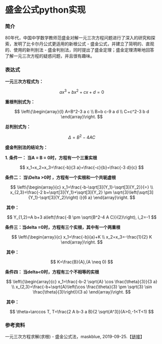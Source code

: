# 盛金公式python实现

### 简介

80年代，中国中学数学教师范盛金对解一元三次方程问题进行了深入的研究和探索，发明了比卡尔丹公式更适用的新根公式 - 盛金公式，并建立了简明的、直观的、使用的新判别法 - 盛金判别法，同时提出了盛金定理；盛金定理清晰地回答了解一元三次方程的疑惑问题，并且很有趣味。

### 表达式

**一元三次方程式为：**

$$
a x^3+b x^2+c x+d=0
$$

**重根判别式为：**

$$
\left\{\begin{array}{l}
A=B^2-3 a c \\
B=b c-9 a d \\
C=c^2-3 b d
\end{array}\right.
$$

**总判别式为：**

$$
\Delta=B^2-4 A C
$$

**盛金判别法的结论为：**

**1. 条件一： 当A = B = 0时，方程有一个三重实根**

$$
x_1=x_2=x_3=\frac{-b}{3 a}=\frac{-c}{b}=\frac{-3 d}{c}
$$

**条件二： 当\Delta >0时 ，方程有一个实根和一个共轭虚根**

$$
\left\{\begin{array}{c}
x_1=\frac{-b-\sqrt[3]{Y_1}-\sqrt[3]{Y_2}}{=} \\
x_{2,3}=\frac{-2 b+\sqrt[3]{Y_1}+\sqrt[3]{Y_2} \pm \sqrt{3}\left(\sqrt[3]{Y_1}-\sqrt[3]{Y_2}\right) i}{6 a}
\end{array}\right.
$$

​	**其中：**

$$
Y_{1,2}=A b+3 a\left(\frac{-B \pm \sqrt{B^2-4 A C}}{2}\right), i_2=-1
$$

**条件三：当delta =0时，方程有三个实根，其中有一个两重根**

$$
\left\{\begin{array}{c}
x_1=\frac{-b}{a}+K \\
x_2=x_3=-\frac{1}{2} K
\end{array}\right.
$$

​	**其中：**

$$
K=\frac{B}{A},(A \neq 0)
$$

**条件四： 当delta<0时，方程有三个不相等的实根**

$$
\left\{\begin{array}{c}
x_1=\frac{-b-2 \sqrt{A} \cos \frac{\theta}{3}}{3 a} \\
x_{2,3}=\frac{-b+\sqrt{A}\left(\cos \frac{\theta}{3} \pm \sqrt{3} \sin \frac{\theta}{3}\right)}{3 a}
\end{array}\right.
$$

​	**其中：**

$$
\theta=\arccos T, T=\frac{2 A b-3 a B}{2 \sqrt{A^3}}(A>0,-1<T<1)
$$


### 参考资料

一元三次方程求解(求根) - 盛金公式法，maskblue, 2019-09-25.【[链接](https://blog.csdn.net/u012912039/article/details/101363323)】

